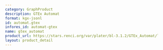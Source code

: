 ```yaml
---
category: GraphProduct
description: GTEx Automat
format: kgx-jsonl
id: automat.gtex
infores_id: automat-gtex
name: gtex_automat
product_url: https://stars.renci.org/var/plater/bl-3.1.2/GTEx_Automat/latest/kgx_files
layout: product_detail
---
```

